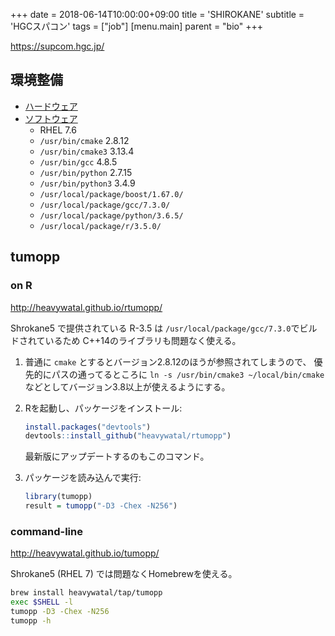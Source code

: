 +++
date = 2018-06-14T10:00:00+09:00
title = 'SHIROKANE'
subtitle = 'HGCスパコン'
tags = ["job"]
[menu.main]
  parent = "bio"
+++

https://supcom.hgc.jp/

## 環境整備

- [ハードウェア](https://supcom.hgc.jp/japanese/sys_const/system-main.html)
- [ソフトウェア](https://supcom.hgc.jp/internal/cgi/version_up_s3/select.cgi)
    - RHEL 7.6
    - `/usr/bin/cmake` 2.8.12
    - `/usr/bin/cmake3` 3.13.4
    - `/usr/bin/gcc` 4.8.5
    - `/usr/bin/python` 2.7.15
    - `/usr/bin/python3` 3.4.9
    - `/usr/local/package/boost/1.67.0/`
    - `/usr/local/package/gcc/7.3.0/`
    - `/usr/local/package/python/3.6.5/`
    - `/usr/local/package/r/3.5.0/`


## tumopp

### on R

http://heavywatal.github.io/rtumopp/

Shrokane5 で提供されている R-3.5 は
`/usr/local/package/gcc/7.3.0`でビルドされているため
C++14のライブラリも問題なく使える。

1.  普通に `cmake` とするとバージョン2.8.12のほうが参照されてしまうので、
    優先的にパスの通ってるところに
    `ln -s /usr/bin/cmake3 ~/local/bin/cmake`
    などとしてバージョン3.8以上が使えるようにする。

1.  Rを起動し、パッケージをインストール:
    ```r
    install.packages("devtools")
    devtools::install_github("heavywatal/rtumopp")
    ```
    最新版にアップデートするのもこのコマンド。

1.  パッケージを読み込んで実行:
    ```r
    library(tumopp)
    result = tumopp("-D3 -Chex -N256")
    ```


### command-line

http://heavywatal.github.io/tumopp/

Shrokane5 (RHEL 7) では問題なくHomebrewを使える。

```sh
brew install heavywatal/tap/tumopp
exec $SHELL -l
tumopp -D3 -Chex -N256
tumopp -h
```
